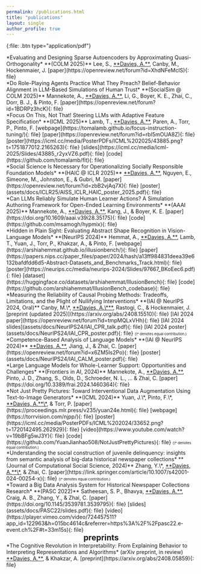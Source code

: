 ```yaml
---
permalink: /publications.html
title: "publications"
layout: single
author_profile: true
---
```


<!-- NOTE: this is the 2-COLUMN LAYOUT style -->
<!-- <style type="text/css">
  /* --- PAGE MODIFICATIONS --- */
  /* doing this with the page allows us to take up everything right of the author profile sidebar -- otherwise, twocol is too narrow */
  .page {   
    padding-right: 0px;
  }
  /* enable two-column mode for everything below page title */
  .page__content {
    columns: 2;
    column-gap: 20px;
    /* column-rule: 1px solid #51555d; */
  }
  /* centered h2 looks better than left-aligned */
  h2 {
    margin: 0em 0 0;
    text-align: center;
  }
  /* remove permalink on hover in section headers (moves it off-center, and also I really don't need it here to begin with) */
  .header-link {
    display: none;
  }
  
  /* --- CUSTOM DIVS --- */
  /* wrap the full page in <div class="twocol">...</div> to enable two-column mode, and use <div class="break"></div> to end a column and begin the next one */
  .twocol {
    columns: 2;
    column-gap: 10px;
    column-fill: balance;
    column-rule: 2px solid #ff44cc;
    padding: 10px;
  }
  /* column break to start the second column */
  .break {
    break-before: column;
  }
</style> -->

<!-- NOTE: this is the 1-COLUMN LAYOUT style -->
<style type="text/css">
  /* centered h2 looks better than left-aligned */
  h2 {
    margin: 0em 0 0;
    text-align: center;
  }
  /* remove permalink on hover in section headers (moves it off-center, and also I really don't need it here to begin with) */
  .header-link {
    display: none;
  }
</style>

{:file: .btn type="application/pdf"}

<!-- ## published works -->

<div id="afa"></div>
*Evaluating and Designing Sparse Autoencoders by Approximating Quasi-Orthogonality*
**(COLM 2025)**     
Lee, S., <ins>**Davies, A.**</ins>, Canby, M., Hockenmaier, J.       
[paper](https://openreview.net/forum?id=XhdNFeMclS){: file} 

<div id="pwp"></div>
*Do Role-Playing Agents Practice What They Preach? Belief-Behavior Alignment in LLM-Based Simulations of Human Trust*
**(SocialSim @ COLM 2025)**     
Mannekote, A., <ins>**Davies, A.**</ins>, Li, G., Boyer, K. E., Zhai, C., Dorr, B. J., & Pinto, F.        
[paper](https://openreview.net/forum?id=1BDRPz3hcK){: file} 

<div id="fit"></div>
*Focus On This, Not That! Steering LLMs with Adaptive Feature Specification*
**(ICML 2025)**          
Lamb, T., <ins>**Davies, A.**</ins>, Paren, A., Torr, P., Pinto, F.                         
[webpage](https://tomalamb.github.io/focus-instruction-tuning/){: file} 
[paper](https://openreview.net/forum?id=rbI5mOUA8Z){: file} 
[poster](https://icml.cc/media/PosterPDFs/ICML%202025/43885.png?t=1751877012.2165263){: file}
[slides](https://icml.cc/media/icml-2025/Slides/43885_r2yxVZ6.pdf){: file} 
[code](https://github.com/tomalamb/fit){: file}

<div id="aiss"></div>         
*Social Science Is Necessary for Operationalizing Socially Responsible Foundation Models*
**(HAIC @ ICLR 2025)**        
<ins>**Davies, A.**</ins>, Nguyen, E., Simeone, M., Johnston, E., & Gubri, M.            
[paper](https://openreview.net/forum?id=zbB2vjAq7X){: file} [poster](assets/docs/ICLR25/AISS_ICLR_HAIC_poster_2025.pdf){: file}

<div id="simlearner"></div>
*Can LLMs Reliably Simulate Human Learner Actions? A Simulation Authoring Framework for Open-Ended Learning Environments*
**(AAAI 2025)**         
Mannekote, A., <ins>**Davies, A.**</ins>, Kang, J., & Boyer, K. E.         
[paper](https://doi.org/10.1609/aaai.v39i28.35175){: file} [code](https://github.com/msamogh/hypmix){: file}     

<div id="illusionbench"></div>
*Hidden in Plain Sight: Evaluating Abstract Shape Recognition in Vision-Language Models*
**(NeurIPS 2024)**         
Hemmat, A., <ins>**Davies, A.**</ins>, Lamb, T., Yuan, J., Torr, P., Khakzar, A., & Pinto, F.        
[webpage](https://arshiahemmat.github.io/illusionbench/){: file} [paper](https://papers.nips.cc/paper_files/paper/2024/hash/a13ff984831deea39e6132bafdfdd6d5-Abstract-Datasets_and_Benchmarks_Track.html){: file} [poster](https://neurips.cc/media/neurips-2024/Slides/97667_BKoEec6.pdf){: file} [dataset](https://huggingface.co/datasets/arshiahemmat/IllusionBench){: file} [code](https://github.com/arshiahemmat/IllusionBench_codebase){: file}

<div id="cpreliable"></div>
*Measuring the Reliability of Causal Probing Methods: Tradeoffs, Limitations, and the Plight of Nullifying Interventions*
**(IAI @ NeurIPS 2024, Oral)**         
Canby, M.\*, <ins>**Davies, A.\***</ins>, Rastogi, C., & Hockenmaier, J.      
[preprint (updated 2025)](https://arxiv.org/abs/2408.15510){: file} [IAI 2024 paper](https://openreview.net/forum?id=tmpMQLxVHh){: file} [IAI 2024 slides](assets/docs/NeurIPS24/IAI_CPR_talk.pdf){: file} [IAI 2024 poster](assets/docs/NeurIPS24/IAI_CPR_poster.pdf){: file}     
<span style="font-size:0.67em;">(\* denotes equal contribution.)</span>

<div id="calm"></div>
*Competence-Based Analysis of Language Models*
**(IAI @ NeurIPS 2024)**        
<ins>**Davies, A.**</ins>, Jiang, J., & Zhai, C.        
[paper](https://openreview.net/forum?id=x6ZM5Is2Po){: file} [poster](assets/docs/NeurIPS24/IAI_CALM_poster.pdf){: file}

<div id="wholelearner"></div>
*Large Language Models for Whole-Learner Support: Opportunities and Challenges*
**(Frontiers in AI, 2024)**           
Mannekote, A., <ins>**Davies, A.**</ins>, Pinto, J. D., Zhang, S., Olds, D., Schroeder, N. L., ... & Zhai, C.        
[paper](https://doi.org/10.3389/frai.2024.1460364){: file}

<div id="njpp"></div>
*Not Just Pretty Pictures: Toward Interventional Data Augmentation Using Text-to-Image Generators*
**(ICML 2024)**           
Yuan, J.\*, Pinto, F.\*, <ins>**Davies, A.**\*</ins>, & Torr, P.       
[paper](https://proceedings.mlr.press/v235/yuan24e.html){: file} [webpage](https://torrvision.com/njpp/){: file} [poster](https://icml.cc/media/PosterPDFs/ICML%202024/33652.png?t=1720142495.262929){: file} [video](https://www.youtube.com/watch?v=19bBFg5wJ3Y){: file} [code](https://github.com/YuanJianhao508/NotJustPrettyPictures){: file}     
<span style="font-size:0.67em;">(\* denotes equal contribution.)</span>

<div id="judel2"></div>
*Understanding the social construction of juvenile delinquency: insights from semantic analysis of big-data historical newspaper collections*
**(Journal of Computational Social Science, 2024)**          
Zhang, Y.\*, <ins>**Davies, A.**\*</ins>, & Zhai, C.     
[paper](https://link.springer.com/article/10.1007/s42001-024-00254-x){: file}     
<span style="font-size:0.67em;">(\* denotes equal contribution.)</span>

<div id="judel"></div>
*Toward a Big Data Analysis System for Historical Newspaper Collections Research*
**(PASC 2022)**           
Satheesan, S. P., Bhavya, <ins>**Davies, A.**</ins>, Craig, A. B., Zhang, Y., & Zhai, C.      
[paper](https://doi.org/10.1145/3539781.3539795){: file} [slides](assets/docs/PASC22/slides.pdf){: file} [video](https://player.vimeo.com/video/724457511?app_id=122963&h=015bc4614c&referrer=https%3A%2F%2Fpasc22.e-event.ch%2F#t=33m15s){: file}

<!-- <ins>**Davies, A.**</ins> (2021). *Definitional Templating: A Novel Approach to Modeling the Compositional Semantics of Noun Compounds* (Publication No. UUCS 21-013).       
[senior thesis](https://www.cs.utah.edu/docs/techreports/2021/PDF/UUCS-21-013.pdf){: file} -->

<!-- <div class="break"></div> -->

## preprints

<div id="coginterp"></div>
*The Cognitive Revolution in Interpretability: From Explaining Behavior to Interpreting Representations and Algorithms*
(arXiv preprint, in review)        
<ins>**Davies, A.**</ins>, & Khakzar, A.     
[preprint](https://arxiv.org/abs/2408.05859){: file}
